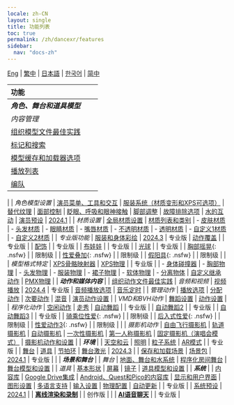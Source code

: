 ```yaml
---
locale: zh-CN
layout: single
title: 功能列表
toc: true
permalink: /zh/dancexr/features
sidebar:
  nav: "docs-zh"
---
```

[Eng](/dancexr/features) | [繁中](/tw/dancexr/features) | [日本語](/jp/dancexr/features) | [한국어](/kr/dancexr/features) | [简中](/zh/dancexr/features)

| 功能 |  |  |
| :--- | ---: | ---: |
| ***角色、舞台和道具模型*** 
| *内容管理*
| [组织模型文件最佳实践](preparecontent#3d-models)
| [标记和搜索](features/tagging) 
| [模型缓存和加载器选项](features/loader_options) 
| [播放列表](features/actor_playlist)
| [编队](features/formation)
|
| *角色模型设置*
| [演员菜单、工具和交互](features/actor_tools)
| [服装系统（材质变形和XPS可选项）](features/optionals)
| [替代纹理](features/alternative_textures)
| [面部控制](features/facial_control)
| [眨眼、呼吸和眼神接触](features/eyecontact)
| [脚部调整](features/feet_adjustments)
| [故障排除选项](features/troubleshooting_options)
| [水的互动](features/water_interaction.md)
| [演员预设](features/actor_presets.md) | [2024.1](releases/2024.1.md)
|
| *材质设置*
| [全局材质设置](features/material_global.md)
| [材质列表和类别](features/material_settings.md#material-list)
| - [皮肤材质](features/material_skin.md)
| - [头发材质](features/material_hair.md)
| - [眼睛材质](features/material_eyes.md)
| - [嘴唇材质](features/material_lips.md)
| - [不透明材质](features/material_opaque.md)
| - [透明材质](features/material_transparent.md)
| - [自定义1材质](features/material_custom1.md)
| - [自定义2材质](features/material_custom1.md)
|
| *专业版功能*
| [服装和身体彩绘](features/outfit_body_paint) | [2024.3](releases/2024.3.md) | 专业版
| [动作覆盖](features/motion_override) | | 专业版 |
| [配饰](features/accessory.md) | | 专业版 |
| [布娃娃](features/ragdoll.md) | | 专业版 |
| [光球](features/lightball.md) | | 专业版 |
| [胸部摇晃](features/boob_shake_sex_overlay){: .nsfw} | | 限制级 |
| [性爱叠加](features/boob_shake_sex_overlay){: .nsfw} | | 限制级 |
| [假阳具](features/dildo){: .nsfw} | | 限制级 |
|
| *模型格式特定*
| [XPS骨骼映射器](features/bone_mapper.md)
| [XPS物理](features/xps_physics) | | 专业版 |
| - [身体碰撞器](features/xps_body_colliders.md)
| - [胸部物理](features/xps_boobs.md)
| - [头发物理](features/xps_hair.md)
| - [服装物理](features/xps_cloth.md)
| - [裙子物理](features/xps_skirt.md)
| - [软体物理](features/xps_softbody.md)
| - [分离物体](features/xps_detach.md)
| [自定义继承动作](features/custom_inherit.md)
| [PMX物理](features/pmx_physics)
|
| ***动作和媒体内容*** |
| [组织动作文件最佳实践](preparecontent#motion-files)
| *音频和视频*
| [视频播放](features/video_playback) | [2024.4](releases/2024.4.md) | 专业版
| [音频播放选项](features/audio_options)
| [音乐定时](features/music_timing)
|
| *管理动作*
| [播放选项](features/playback_options)
| [分配动作](features/assign_motion)
| [次要动作](features/secondary_motion)
| [混音](features/remix)
| [演员动作设置](features/actor_motion_settings)
|
| *VMD和BVH动作*
| [舞蹈设置](features/dance_set)
| [动作设置](features/motion_settings)
|
| *程序化动作*
| [空闲动作](features/idle_motion.md)
| [走秀](features/catwalk.md)
| [自动舞蹈](features/autodance) | | 专业版 |
| [自动舞蹈2](features/autodance2) | | 专业版 |
| [自动舞蹈3](features/autodance3.md) | | 专业版 |
| [骑乘位性爱](features/scg_motion){: .nsfw} | | 限制级 |
| [后入式性爱](features/sfb_motion){: .nsfw} | | 限制级 |
| [性爱动作3](features/sm3_motion){: .nsfw} | | 限制级 |
|
| *摄影机动作*
| [自由飞行摄影机](features/camera)
| [轨道摄影机](features/camera)
| [自动摄影机](features/camera)
| [一次性摄影机](features/camera)
| [第一人称摄影机](features/camera)
| [固定摄影机（演唱会模式）](features/camera)
| [摄影机动作和设置](features/camera)
|
| ***环境*** |
| [天空和云](features/skymap)
| [照明](features/lighting)
| [粒子系统](features/particles)
| [AR模式](features/ar_mode) | | 专业版 |
| [舞台](features/stages)
| [道具](features/props)
| [节拍环](features/beats_ring.md)
| [舞台激光](features/laser.md) | [2024.3](releases/2024.3.md) |
| [保存和加载场景](features/save_scene.md)
| [场景包](features/scene_bundle.md) | [2024.1](releases/2024.1.md) | 专业版 |
|
| ***场景和舞台*** |
| *舞台*
| [地面、舞台和水系统](features/ground)
| [程序化房间舞台](features/room_stage)
| [舞台模型和设置](features/stages)
|
| *道具*
| [基本形状](features/primitive_shapes)
| [屏幕](features/screen.md)
| [镜子](features/mirror.md)
| [道具模型和设置](features/props.md)
|
| ***系统*** |
| [内容库](preparecontent)
| [Google Drive集成](features/googledrive)
| [Android、Quest和Pico的内容库](content_android_quest)
| [显示和用户界面](features/display_settings)
| [图形设置](features/graphics)
| [多语言支持](features/languages.md)
| [输入设置](features/controls)
| [物理配置](features/system_physics)
| [自动更新](features/autoupdate) | | 专业版 |
| [系统预设](features/system_presets.md) | [2024.1](releases/2024.1.md)
|
| [**离线渲染和录制**](creator.md) | | 创作版 |
|
| [**AI语音聊天**](ai_chat) | | 专业版 |
